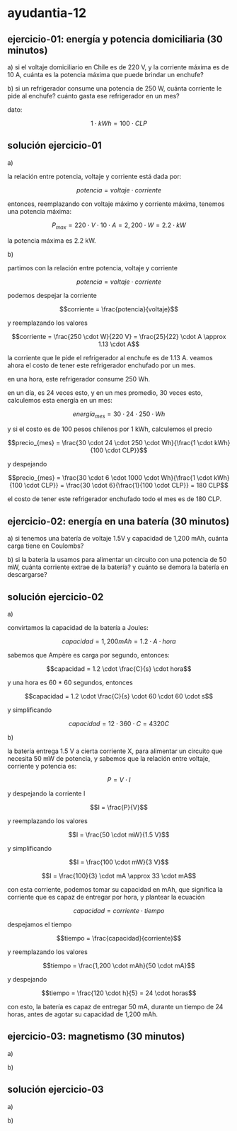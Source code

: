 # ayudantia-12

## ejercicio-01: energía y potencia domiciliaria (30 minutos)

a) si el voltaje domiciliario en Chile es de 220 V, y la corriente máxima es de 10 A, cuánta es la potencia máxima que puede brindar un enchufe?

b) si un refrigerador consume una potencia de 250 W, cuánta corriente le pide al enchufe? cuánto gasta ese refrigerador en un mes?

dato:

$$1 \cdot kWh = 100 \cdot CLP$$

## solución ejercicio-01

a)

la relación entre potencia, voltaje y corriente está dada por:

$$potencia = voltaje \cdot corriente$$

entonces, reemplazando con voltaje máximo y corriente máxima, tenemos una potencia máxima:

$$P_{max} = 220 \cdot V \cdot 10 \cdot A = 2,200 \cdot W = 2.2 \cdot kW$$

la potencia máxima es 2.2 kW.

b)

partimos con la relación entre potencia, voltaje y corriente

$$potencia = voltaje \cdot corriente$$

podemos despejar la corriente

$$corriente = \frac{potencia}{voltaje}$$

y reemplazando los valores

$$corriente = \frac{250 \cdot W}{220 V} = \frac{25}{22} \cdot A \approx 1.13 \cdot A$$

la corriente que le pide el refrigerador al enchufe es de 1.13 A. veamos ahora el costo de tener este refrigerador enchufado por un mes.

en una hora, este refrigerador consume 250 Wh.

en un día, es 24 veces esto, y en un mes promedio, 30 veces esto, calculemos esta energía en un mes:

$$energía_{mes} = 30 \cdot 24 \cdot 250 \cdot Wh$$

y si el costo es de 100 pesos chilenos por 1 kWh, calculemos el precio

$$precio_{mes} = \frac{30 \cdot 24 \cdot 250 \cdot Wh}{\frac{1 \cdot kWh}{100 \cdot CLP}}$$

y despejando

$$precio_{mes} = \frac{30 \cdot 6 \cdot 1000 \cdot Wh}{\frac{1 \cdot kWh}{100 \cdot CLP}} = \frac{30 \cdot 6}{\frac{1}{100 \cdot CLP}} = 180 CLP$$

el costo de tener este refrigerador enchufado todo el mes es de 180 CLP.

## ejercicio-02: energía en una batería (30 minutos)

a) si tenemos una batería de voltaje 1.5V y capacidad de 1,200 mAh, cuánta carga tiene en Coulombs?

b) si la batería la usamos para alimentar un circuito con una potencia de 50 mW, cuánta corriente extrae de la batería? y cuánto se demora la batería en descargarse?

## solución ejercicio-02

a)

convirtamos la capacidad de la batería a Joules:

$$capacidad = 1,200 mAh = 1.2 \cdot A \cdot hora$$

sabemos que Ampère es carga por segundo, entonces:

$$capacidad = 1.2 \cdot \frac{C}{s} \cdot hora$$

y una hora es 60 \* 60 segundos, entonces

$$capacidad = 1.2 \cdot \frac{C}{s} \cdot 60 \cdot 60 \cdot s$$

y simplificando

$$capacidad = 12 \cdot 360 \cdot C = 4320 C$$

b)

la batería entrega 1.5 V a cierta corriente X, para alimentar un circuito que necesita 50 mW de potencia, y sabemos que la relación entre voltaje, corriente y potencia es:

$$P = V \cdot I$$

y despejando la corriente I

$$I = \frac{P}{V}$$

y reemplazando los valores

$$I = \frac{50 \cdot mW}{1.5 V}$$

y simplificando

$$I = \frac{100 \cdot mW}{3 V}$$

$$I = \frac{100}{3} \cdot mA \approx 33 \cdot mA$$

con esta corriente, podemos tomar su capacidad en mAh, que significa la corriente que es capaz de entregar por hora, y plantear la ecuación

$$capacidad = corriente \cdot tiempo$$

despejamos el tiempo

$$tiempo = \frac{capacidad}{corriente}$$

y reemplazando los valores

$$tiempo = \frac{1,200 \cdot mAh}{50 \cdot mA}$$

y despejando

$$tiempo = \frac{120 \cdot h}{5} = 24 \cdot horas$$

con esto, la batería es capaz de entregar 50 mA, durante un tiempo de 24 horas, antes de agotar su capacidad de 1,200 mAh.

## ejercicio-03: magnetismo (30 minutos)

a)

b)

## solución ejercicio-03

a)

b)
